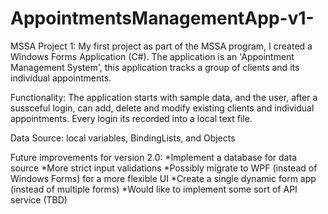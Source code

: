 # AppointmentsManagementApp-v1-
MSSA Project 1: My first project as part of the MSSA program, I created a Windows Forms Application (C#). 
The application is an 'Appointment Management System', this application tracks a group of clients and its individual appointments. 

Functionality: The application starts with sample data, and the user, after a sussceful login, can add, delete and modify existing clients and individual appointments. 
Every login its recorded into a local text file.
               
Data Source: local variables, BindingLists, and Objects

Future improvements for version 2.0:
                                     *Implement a database for data source
                                     *More strict input validations
                                     *Possibly migrate to WPF (instead of Windows Forms) for a more flexible UI
                                     *Create a single dynamic form app (instead of multiple forms)
                                     *Would like to implement some sort of API service (TBD)
